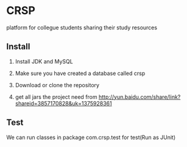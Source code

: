 CRSP
====

platform for collegue students sharing their study resources

## Install

1. Install JDK and MySQL

2. Make sure you have created a database called crsp

3. Download or clone the repository

4. get all jars the project need from http://yun.baidu.com/share/link?shareid=3857170828&uk=1375928361

## Test

We can run classes in package com.crsp.test for test(Run as JUnit)